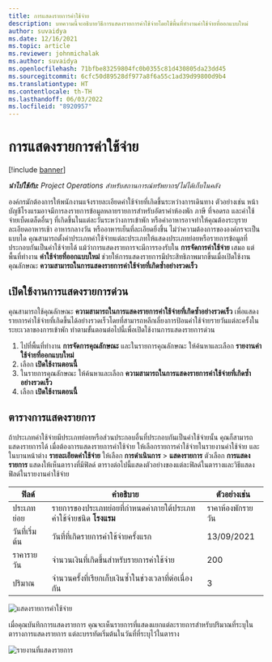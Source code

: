 ```yaml
---
title: การแสดงรายการค่าใช้จ่าย
description: บทความนี้จะอธิบายวิธีการแสดงรายการค่าใช้จ่ายโดยใช้พื้นที่ทำงานค่าใช้จ่ายที่ออกแบบใหม่
author: suvaidya
ms.date: 12/16/2021
ms.topic: article
ms.reviewer: johnmichalak
ms.author: suvaidya
ms.openlocfilehash: 71bfbe83259804fc0b0355c81d430805da23dd45
ms.sourcegitcommit: 6cfc50d89528df977a8f6a55c1ad39d99800d9b4
ms.translationtype: HT
ms.contentlocale: th-TH
ms.lasthandoff: 06/03/2022
ms.locfileid: "8920957"
---
```

# <a name="expense-itemization"></a>การแสดงรายการค่าใช้จ่าย

[!include [banner](../includes/banner.md)]

_**นำไปใช้กับ:** Project Operations สำหรับสถานการณ์ทรัพยากร/ไม่ได้เก็บในคลัง_

องค์กรมักต้องการให้พนักงานแจ้งรายละเอียดค่าใช้จ่ายที่เกิดขึ้นระหว่างการเดินทาง ตัวอย่างเช่น หน้าบัญชีโรงแรมอาจมีการลงรายการข้อมูลหลายรายการสำหรับอัตราค่าห้องพัก ภาษี ที่จอดรถ และค่าใช้จ่ายเบ็ดเตล็ดอื่นๆ ที่เกิดขึ้นในแต่ละวันระหว่างการเข้าพัก หรือค่าอาหารอาจทำให้คุณต้องระบุรายละเอียดอาหารเช้า อาหารกลางวัน หรืออาหารเย็นที่ละเอียดยิ่งขึ้น ไม่ว่าความต้องการขององค์กรจะเป็นแบบใด คุณสามารถตั้งค่าประเภทค่าใช้จ่ายแต่ละประเภทให้แสดงประเภทย่อยหรือรายการข้อมูลที่ประกอบกันเป็นค่าใช้จ่ายได้ แม้ว่าการแสดงรายการจะมีการรองรับใน **การจัดการค่าใช้จ่าย** เสมอ แต่พื้นที่ทำงาน **ค่าใช้จ่ายที่ออกแบบใหม่** ช่วยให้การแสดงรายการมีประสิทธิภาพมากขึ้นเมื่อเปิดใช้งานคุณลักษณะ **ความสามารถในการแสดงรายการค่าใช้จ่ายที่เกิดซ้ำอย่างรวดเร็ว**  

## <a name="enable-quick-itemization"></a>เปิดใช้งานการแสดงรายการด่วน 

คุณสามารถใช้คุณลักษณะ **ความสามารถในการแสดงรายการค่าใช้จ่ายที่เกิดซ้ำอย่างรวดเร็ว** เพื่อแสดงรายการค่าใช้จ่ายที่เกิดขึ้นได้อย่างรวดเร็วโดยที่สามารถหลีกเลี่ยงการป้อนค่าใช้จ่ายรายวันแต่ละครั้งในระยะเวลาของการเข้าพัก ทำตามขั้นตอนต่อไปนี้เพื่อเปิดใช้งานการแสดงรายการด่วน

1. ไปที่พื้นที่ทำงาน **การจัดการคุณลักษณะ** และในรายการคุณลักษณะ ให้ค้นหาและเลือก **รายงานค่าใช้จ่ายที่ออกแบบใหม่** 
2. เลือก **เปิดใช้งานตอนนี้** 
3. ในรายการคุณลักษณะ ให้ค้นหาและเลือก **ความสามารถในการแสดงรายการค่าใช้จ่ายที่เกิดซ้ำอย่างรวดเร็ว**
4. เลือก **เปิดใช้งานตอนนี้** 

## <a name="itemization-grid"></a>ตารางการแสดงรายการ 

ถ้าประเภทค่าใช้จ่ายมีประเภทย่อยหรือส่วนประกอบอื่นที่ประกอบกันเป็นค่าใช้จ่ายนั้น คุณก็สามารถแสดงรายการได้ เมื่อต้องการแสดงรายการค่าใช้จ่าย ให้เลือกรายการค่าใช้จ่ายในรายงานค่าใช้จ่าย และในบานหน้าต่าง **รายละเอียดค่าใช้จ่าย** ให้เลือก **การดำเนินการ** > **แสดงรายการ** ตัวเลือก **การแสดงรายการ** แสดงให้เห็นตารางที่มีฟิลด์ ตารางต่อไปนี้แสดงตัวอย่างของแต่ละฟิลด์ในตารางและวิธีแสดงฟิลด์ในรายงานค่าใช้จ่าย 

|     ฟิลด์          |     คำอธิบาย                                                                                  |     ตัวอย่างเช่น              |
|--------------------|--------------------------------------------------------------------------------------------------|--------------------------|
|     ประเภทย่อย    |     รายการของประเภทย่อยที่กำหนดค่าภายใต้ประเภทค่าใช้จ่ายชนิด **โรงแรม**             |     ราคาห้องพักรายวัน      |
|     วันที่เริ่มต้น     |     วันที่ที่เกิดรายการค่าใช้จ่ายครั้งแรก                                           |     13/09/2021           |
|     ราคารายวัน     |     จำนวนเงินที่เกิดขึ้นสำหรับรายการค่าใช้จ่าย                                                    |     200                  |
|     ปริมาณ       |     จำนวนครั้งที่เรียกเก็บเงินซ้ำในช่วงเวลาที่ต่อเนื่องกัน                       |     3                    |

![แสดงรายการค่าใช้จ่าย](media/Itemization%20screen%201.png)

เมื่อคุณบันทึกการแสดงรายการ คุณจะเห็นรายการที่แสดงแยกแต่ละรายการสำหรับปริมาณที่ระบุในตารางการแสดงรายการ แต่ละบรรทัดเริ่มต้นในวันที่ที่ระบุไว้ในตาราง

![รายงานที่แสดงรายการ](media/Itemization%20screen%202.png)

